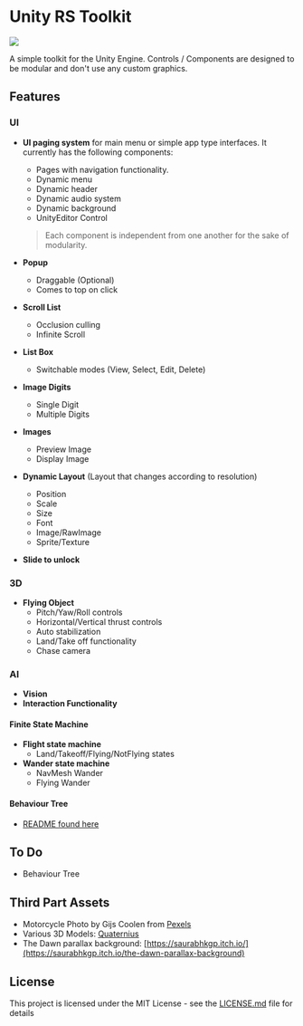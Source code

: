 # Unity RS Toolkit

<img src="https://img.shields.io/badge/ver-0.1.0--beta-blue.svg"></img>

A simple toolkit for the Unity Engine. Controls / Components are designed to be modular and don't use any custom graphics.

## Features
### UI
* **UI paging system** for main menu or simple app type interfaces. It currently has the following components:
    * Pages with navigation functionality.
    * Dynamic menu
    * Dynamic header
    * Dynamic audio system
    * Dynamic background
    * UnityEditor Control
    > Each component is independent from one another for the sake of modularity.

* **Popup**
    * Draggable (Optional)
    * Comes to top on click

* **Scroll List**
    * Occlusion culling
    * Infinite Scroll

* **List Box**
    * Switchable modes (View, Select, Edit, Delete)

* **Image Digits**
    * Single Digit
    * Multiple Digits

* **Images**
    * Preview Image
    * Display Image

* **Dynamic Layout** (Layout that changes according to resolution)
    * Position
    * Scale
    * Size
    * Font
    * Image/RawImage
    * Sprite/Texture
* **Slide to unlock**
### 3D
* **Flying Object**
    * Pitch/Yaw/Roll controls
    * Horizontal/Vertical thrust controls
    * Auto stabilization
    * Land/Take off functionality
    * Chase camera

### AI
* **Vision**
* **Interaction Functionality**
#### Finite State Machine

* **Flight state machine**
    * Land/Takeoff/Flying/NotFlying states
* **Wander state machine**
    * NavMesh Wander
    * Flying Wander

#### Behaviour Tree
* [README found here](/UnityRSToolkit/Assets/RSToolKit/Scripts/AI/Behaviour/README.md)

## To Do
* Behaviour Tree

## Third Part Assets
* Motorcycle Photo by Gijs Coolen from [Pexels](https://www.pexels.com/photo/selective-focus-photo-of-parked-blue-and-black-cafe-racer-motorcycle-2549941/)
* Various 3D Models: [Quaternius](http://www.quaternius.com/index.html)
* The Dawn parallax background: [https://saurabhkgp.itch.io/](https://saurabhkgp.itch.io/the-dawn-parallax-background)

## License

This project is licensed under the MIT License - see the [LICENSE.md](LICENSE.md) file for details
